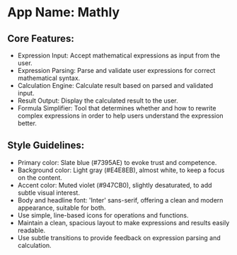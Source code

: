 # **App Name**: Mathly

## Core Features:

- Expression Input: Accept mathematical expressions as input from the user.
- Expression Parsing: Parse and validate user expressions for correct mathematical syntax.
- Calculation Engine: Calculate result based on parsed and validated input.
- Result Output: Display the calculated result to the user.
- Formula Simplifier: Tool that determines whether and how to rewrite complex expressions in order to help users understand the expression better.

## Style Guidelines:

- Primary color: Slate blue (#7395AE) to evoke trust and competence.
- Background color: Light gray (#E4E8EB), almost white, to keep a focus on the content.
- Accent color: Muted violet (#947CB0), slightly desaturated, to add subtle visual interest.
- Body and headline font: 'Inter' sans-serif, offering a clean and modern appearance, suitable for both.
- Use simple, line-based icons for operations and functions.
- Maintain a clean, spacious layout to make expressions and results easily readable.
- Use subtle transitions to provide feedback on expression parsing and calculation.